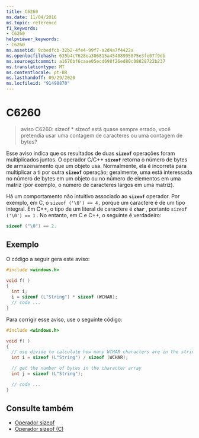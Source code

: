 ```yaml
---
title: C6260
ms.date: 11/04/2016
ms.topic: reference
f1_keywords:
- C6260
helpviewer_keywords:
- C6260
ms.assetid: 9cbedfcb-32b2-4fe4-99f7-a2d4a7f4422a
ms.openlocfilehash: 635b4c7628ea306815a45408995875e3fe07f9db
ms.sourcegitcommit: a1676bf6caae05ecd698f26ed80c08828722b237
ms.translationtype: MT
ms.contentlocale: pt-BR
ms.lasthandoff: 09/29/2020
ms.locfileid: "91498870"
---
```

# <a name="c6260"></a>C6260

> aviso C6260: sizeof * sizeof está quase sempre errado, você pretendia usar uma contagem de caracteres ou uma contagem de bytes?

Esse aviso indica que os resultados de duas **`sizeof`** operações foram multiplicados juntos. O operador C/C++ **`sizeof`** retorna o número de bytes de armazenamento que um objeto usa. Normalmente, ela é incorreta para multiplicar a ti por outra **`sizeof`** operação; geralmente, uma está interessada no número de bytes em um objeto ou no número de elementos em uma matriz (por exemplo, o número de caracteres largos em uma matriz).

Há um comportamento não intuitivo associado ao **`sizeof`** operador. Por exemplo, em C, o `sizeof ('\0') == 4,` porque um caractere é de um tipo integral. Em C++, o tipo de um literal de caractere é **`char`** , portanto `sizeof ('\0') == 1` . No entanto, em C e C++, o seguinte é verdadeiro:

```cpp
sizeof ("\0") == 2.
```

## <a name="example"></a>Exemplo

O código a seguir gera este aviso:

```cpp
#include <windows.h>

void f( )
{
  int i;
  i = sizeof (L"String") * sizeof (WCHAR);
  // code ...
}
```

Para corrigir esse aviso, use o seguinte código:

```cpp
#include <windows.h>

void f( )
{
  // use divide to calculate how many WCHAR characters are in the string
  int i = sizeof (L"String") / sizeof (WCHAR);

  // get the number of bytes in the character array
  int j = sizeof (L"String");

  // code ...
}
```

## <a name="see-also"></a>Consulte também

- [Operador sizeof](../cpp/sizeof-operator.md)
- [Operador sizeof (C)](../c-language/sizeof-operator-c.md)
